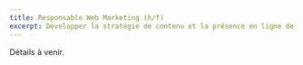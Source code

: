 ```yaml
---
title: Responsable Web Marketing (h/f)
excerpt: Développer la stratégie de contenu et la présence en ligne de Kantree
---
```

Détails à venir.